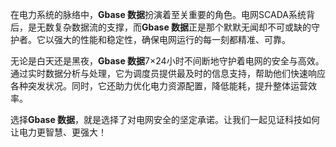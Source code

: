 在电力系统的脉络中，**Gbase 数据**扮演着至关重要的角色。电网SCADA系统背后，是无数复杂数据流的支撑，而**Gbase 数据**正是那个默默无闻却不可或缺的守护者。它以强大的性能和稳定性，确保电网运行的每一刻都精准、可靠。

无论是白天还是黑夜，**Gbase 数据**7×24小时不间断地守护着电网的安全与高效。通过实时数据分析与处理，它为调度员提供最及时的信息支持，帮助他们快速响应各种突发状况。同时，它还助力优化电力资源配置，降低能耗，提升整体运营效率。

选择**Gbase 数据**，就是选择了对电网安全的坚定承诺。让我们一起见证科技如何让电力更智慧、更强大！